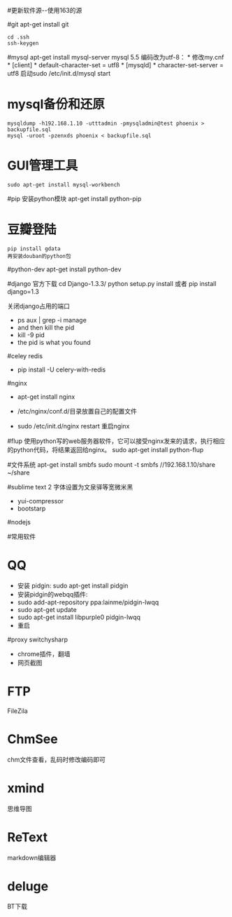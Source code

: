 #更新软件源--使用163的源

#git
    apt-get install git

    cd .ssh 
    ssh-keygen

#mysql
    apt-get install mysql-server
    mysql 5.5 编码改为utf-8：
    * 修改my.cnf
    * [client]
    * default-character-set = utf8
    * [mysqld]
    * character-set-server = utf8
    启动sudo /etc/init.d/mysql start

# mysql备份和还原
	mysqldump -h192.168.1.10 -utttadmin -pmysqladmin@test phoenix > backupfile.sql
    mysql -uroot -pzenxds phoenix < backupfile.sql

# GUI管理工具
	sudo apt-get install mysql-workbench

#pip
安装python模块
    apt-get install python-pip
    
# 豆瓣登陆
    pip install gdata 
    再安装douban的python包

#python-dev
    apt-get install python-dev

#django
官方下载
    cd Django-1.3.3/
    python setup.py install
或者
	pip install django=1.3

关闭django占用的端口
* ps aux | grep -i manage
* and then kill the pid
* kill -9 pid
* the pid is what you found


#celey redis 
* pip install -U celery-with-redis


#nginx
* apt-get install nginx

* /etc/nginx/conf.d/目录放置自己的配置文件
* sudo /etc/init.d/nginx restart 重启nginx

#flup
使用python写的web服务器软件，它可以接受nginx发来的请求，执行相应的python代码，将结果返回给nginx。
    sudo apt-get install python-flup

#文件系统
    apt-get install smbfs
    sudo mount -t smbfs //192.168.1.10/share ~/share

#sublime text 2
字体设置为文泉驿等宽微米黑

* yui-compressor
* bootstarp

#nodejs





#常用软件

# QQ
* 安装 pidgin: sudo apt-get install pidgin
* 安装pidgin的webqq插件:
* sudo add-apt-repository ppa:lainme/pidgin-lwqq
* sudo apt-get update
* sudo apt-get install libpurple0 pidgin-lwqq
* 重启

#proxy switchysharp
* chrome插件，翻墙
* 网页截图


# FTP
FileZila

# ChmSee
chm文件查看，乱码时修改编码即可

# xmind
思维导图

# ReText
markdown编辑器

# deluge
BT下载
